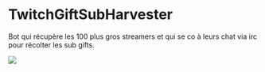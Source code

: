 # TwitchGiftSubHarvester
Bot qui récupère les 100 plus gros streamers et qui se co à leurs chat via irc pour récolter les sub gifts.

![](https://cdn.discordapp.com/attachments/508043568900735013/619432991751405568/unknown.png)
